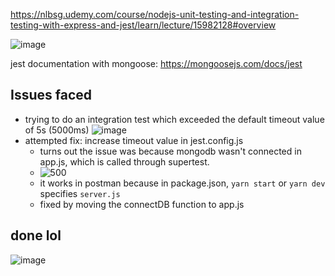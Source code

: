 https://nlbsg.udemy.com/course/nodejs-unit-testing-and-integration-testing-with-express-and-jest/learn/lecture/15982128#overview

![image](https://user-images.githubusercontent.com/16322250/192855754-3b88ac26-f09a-4b65-a4cb-a4fe775331a9.png)

jest documentation with mongoose:
https://mongoosejs.com/docs/jest

## Issues faced

- trying to do an integration test which exceeded the default timeout value of 5s (5000ms)
  ![image](https://user-images.githubusercontent.com/16322250/192750626-015817e9-03a2-410b-800b-3e7e7c6ffe1e.png)
- attempted fix: increase timeout value in jest.config.js
  - turns out the issue was because mongodb wasn't connected in app.js, which is called through supertest.
  - ![500](https://user-images.githubusercontent.com/16322250/192814543-84faefec-fb70-4161-b36d-28a2de4c3b90.png)
  - it works in postman because in package.json, `yarn start` or `yarn dev` specifies `server.js`
  - fixed by moving the connectDB function to app.js

## done lol

![image](https://udemy-certificate.s3.amazonaws.com/image/UC-11c9060a-22ff-444c-a3d8-d0db4543f75b.jpg)
